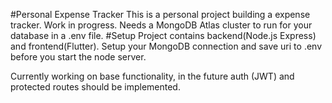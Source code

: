 #Personal Expense Tracker
This is a personal project building a expense tracker. Work in progress.
Needs a MongoDB Atlas cluster to run for your database in a .env file.
#Setup
Project contains backend(Node.js Express) and frontend(Flutter).
Setup your MongoDB connection and save uri to .env before you start the node server.

Currently working on base functionality, in the future auth (JWT) and protected routes should be implemented. 
